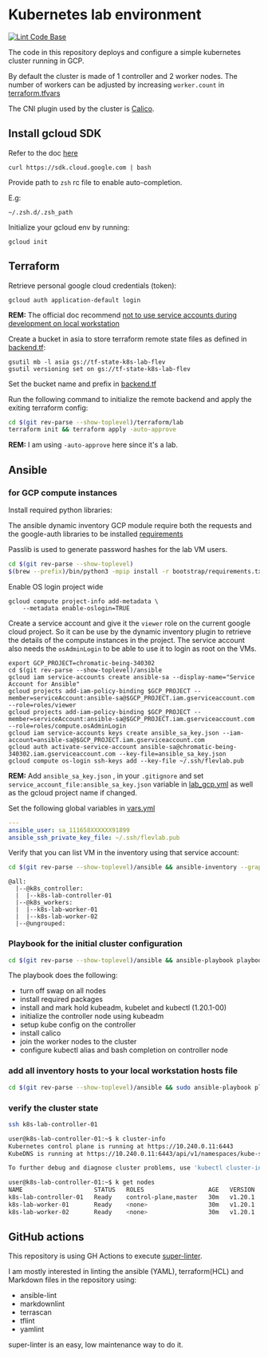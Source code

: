# Kubernetes lab environment

[![Lint Code Base](https://github.com/fred-lev/k8s-gcp-lab/actions/workflows/linter.yml/badge.svg?branch=main)](https://github.com/fred-lev/k8s-gcp-lab/actions/workflows/linter.yml)

The code in this repository deploys and configure a simple kubernetes cluster running in GCP.

By default the cluster is made of 1 controller and 2 worker nodes. The number of workers can be adjusted by increasing `worker.count` in [terraform.tfvars](terraform/lab/terraform.tfvars)

The CNI plugin used by the cluster is [Calico](https://docs.projectcalico.org/about/about-calico).

## Install gcloud SDK

Refer to the doc [here](https://cloud.google.com/sdk/docs/downloads-interactive)

```console
curl https://sdk.cloud.google.com | bash
```

Provide path to `zsh` rc file to enable auto-completion.

E.g:

```console
~/.zsh.d/.zsh_path
```

Initialize your gcloud env by running:

```console
gcloud init
```

## Terraform

Retrieve personal google cloud credentials (token):

```console
gcloud auth application-default login
```

**REM:** The official doc recommend [not to use service accounts during development on local workstation](https://cloud.google.com/iam/docs/best-practices-for-using-and-managing-service-accounts#development)

Create a bucket in asia to store terraform remote state files as defined in [backend.tf](terraform/lab/backend.tf):

```console
gsutil mb -l asia gs://tf-state-k8s-lab-flev
gsutil versioning set on gs://tf-state-k8s-lab-flev
```

Set the bucket name and prefix in [backend.tf](terraform/lab/backend.tf)

Run the following command to initialize the remote backend and apply the exiting terraform config:

```bash
cd $(git rev-parse --show-toplevel)/terraform/lab
terraform init && terraform apply -auto-approve
```

**REM:** I am using `-auto-approve` here since it's a lab.

## Ansible

### for GCP compute instances

Install required python libraries:

The ansible dynamic inventory GCP module require both the requests and the google-auth libraries to be installed [requirements](bootstrap/requirements.txt)

Passlib is used to generate password hashes for the lab VM users.

```sh
cd $(git rev-parse --show-toplevel)
$(brew --prefix)/bin/python3 -mpip install -r bootstrap/requirements.txt --user
```

Enable OS login project wide

```console
gcloud compute project-info add-metadata \
    --metadata enable-oslogin=TRUE
```


Create a service account and give it the `viewer` role on the current google cloud project.
So it can be use by the dynamic inventory plugin to retrieve the details of the compute instances in the project.
The service account also needs the `osAdminLogin` to be able to use it to login as root on the VMs.

```console
export GCP_PROJECT=chromatic-being-340302
cd $(git rev-parse --show-toplevel)/ansible
gcloud iam service-accounts create ansible-sa --display-name="Service Account for Ansible"
gcloud projects add-iam-policy-binding $GCP_PROJECT --member=serviceAccount:ansible-sa@$GCP_PROJECT.iam.gserviceaccount.com --role=roles/viewer
gcloud projects add-iam-policy-binding $GCP_PROJECT --member=serviceAccount:ansible-sa@$GCP_PROJECT.iam.gserviceaccount.com --role=roles/compute.osAdminLogin
gcloud iam service-accounts keys create ansible_sa_key.json --iam-account=ansible-sa@$GCP_PROJECT.iam.gserviceaccount.com
gcloud auth activate-service-account ansible-sa@chromatic-being-340302.iam.gserviceaccount.com --key-file=ansible_sa_key.json
gcloud compute os-login ssh-keys add --key-file ~/.ssh/flevlab.pub
```

**REM:** Add `ansible_sa_key.json` , in your `.gitignore` and set `service_account_file:ansible_sa_key.json` variable in [lab_gcp.yml](ansible/inventory/lab_gcp.yml) as well as the gcloud project name if changed.

Set the following global variables in [vars.yml](ansible/inventory/group_vars/all/vars.yml)

```yaml
---
ansible_user: sa_111658XXXXXX91899
ansible_ssh_private_key_file: ~/.ssh/flevlab.pub
```

Verify that you can list VM in the inventory using that service account:

```bash
cd $(git rev-parse --show-toplevel)/ansible && ansible-inventory --graph  -i inventory
```

```console
@all:
  |--@k8s_controller:
  |  |--k8s-lab-controller-01
  |--@k8s_workers:
  |  |--k8s-lab-worker-01
  |  |--k8s-lab-worker-02
  |--@ungrouped:
```

### Playbook for the initial cluster configuration

```bash
cd $(git rev-parse --show-toplevel)/ansible && ansible-playbook playbooks/lab.yml -i inventory
```

<!-- textlint-disable -->

The playbook does the following:

- turn off swap on all nodes
- install required packages
- install and mark hold kubeadm, kubelet and kubectl (1.20.1-00)
- initialize the controller node using kubeadm
- setup kube config on the controller
- install calico
- join the worker nodes to the cluster
- configure kubectl alias and bash completion on controller node

<!-- textlint-enable -->

### add all inventory hosts to your local workstation hosts file

```bash
cd $(git rev-parse --show-toplevel)/ansible && sudo ansible-playbook playbooks/add_nodes_etc_hosts.yml -i inventory
```

### verify the cluster state

```bash
ssh k8s-lab-controller-01
```

```bash
user@k8s-lab-controller-01:~$ k cluster-info
Kubernetes control plane is running at https://10.240.0.11:6443
KubeDNS is running at https://10.240.0.11:6443/api/v1/namespaces/kube-system/services/kube-dns:dns/proxy

To further debug and diagnose cluster problems, use 'kubectl cluster-info dump'.
```

```bash
user@k8s-lab-controller-01:~$ k get nodes
NAME                    STATUS   ROLES                  AGE   VERSION
k8s-lab-controller-01   Ready    control-plane,master   30m   v1.20.1
k8s-lab-worker-01       Ready    <none>                 30m   v1.20.1
k8s-lab-worker-02       Ready    <none>                 30m   v1.20.1
```

## GitHub actions

This repository is using GH Actions to execute [super-linter](https://github.com/github/super-linter).

I am mostly interested in linting the ansible (YAML), terraform(HCL) and Markdown files in the repository using:

- ansible-lint
- markdownlint
- terrascan
- tflint
- yamlint

super-linter is an easy, low maintenance way to do it.
